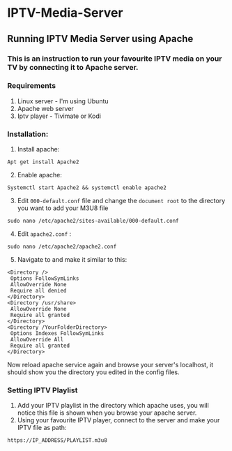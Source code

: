 # IPTV-Media-Server
## Running IPTV Media Server using Apache
### This is an instruction to run your favourite IPTV media on your TV by connecting it to Apache server.

### Requirements
1. Linux server - I'm using Ubuntu
2. Apache web server 
3. Iptv player - Tivimate or Kodi 

### Installation:
1. Install apache:
``` 
Apt get install Apache2 
``` 
2. Enable apache:
``` 
Systemctl start Apache2 && systemctl enable apache2 
``` 
3. Edit `000-default.conf` file and change the `document root` to the directory you want to add your M3U8 file
```
sudo nano /etc/apache2/sites-available/000-default.conf
```
4. Edit `apache2.conf` :
```
sudo nano /etc/apache2/apache2.conf
```
5. Navigate to <Directory /> and make it similar to this:
```
<Directory />
 Options FollowSymLinks
 AllowOverride None
 Require all denied
</Directory>
<Directory /usr/share>
 AllowOverride None
 Require all granted
</Directory>
<Directory /YourFolderDirectory>
 Options Indexes FollowSymLinks
 AllowOverride All
 Require all granted
</Directory>
```
Now reload apache service again and browse your server's localhost, it should show you the directory you edited in the config files.

### Setting IPTV Playlist
1. Add your IPTV playlist in the directory which apache uses, you will notice this file is shown when you browse your apache server.
2. Using your favourite IPTV player, connect to the server and make your IPTV file as path:
```
https://IP_ADDRESS/PLAYLIST.m3u8
```
